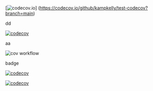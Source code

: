 [![codecov.io](https://codecov.io/github/kampkelly/test-codecov/coverage.svg?branch=main)]
(https://codecov.io/github/kampkelly/test-codecov?branch=main)

dd

[![codecov](https://codecov.io/github/kampkelly/test-codecov/branch/main/graph/badge.svg?token=cf0adb61-3507-46af-8049-434466a65cf3)](https://app.codecov.io/github/kampkelly/test-codecov)


aa

![cov workflow](https://github.com/kampkelly/test-codecov/actions/workflows/codecov.yml/badge.svg?branch=develop)

badge

[![codecov](https://codecov.io/gh/kampkelly/test-codecov/branch/main/graph/badge.svg?token=5AO07DEM39)](https://codecov.io/gh/kampkelly/test-codecov)

[![codecov](https://codecov.io/gh/kampkelly/test-codecov/branch/develop/graph/badge.svg?token=5AO07DEM39)](https://codecov.io/gh/kampkelly/test-codecov)